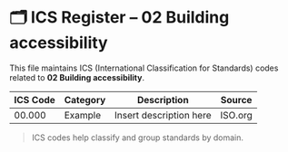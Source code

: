 # 🗂 ICS Register – 02 Building accessibility

This file maintains ICS (International Classification for Standards) codes related to **02 Building accessibility**.

| ICS Code | Category | Description | Source |
|----------|----------|-------------|--------|
| 00.000   | Example  | Insert description here | ISO.org |

> ICS codes help classify and group standards by domain.
